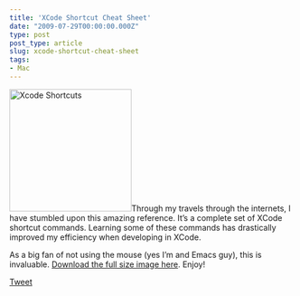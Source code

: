```yaml
---
title: 'XCode Shortcut Cheat Sheet'
date: "2009-07-29T00:00:00.000Z"
type: post 
post_type: article
slug: xcode-shortcut-cheat-sheet
tags: 
- Mac
---
```

<p style="text-align: left;">
  <a href="http://www.1729.us/xcode/Xcode%20Shortcuts.png"><img class="alignleft size-thumbnail wp-image-383" title="Xcode Shortcuts" src="http://brandontreb.com/wp-content/uploads/2009/07/Xcode-Shortcuts-300x300.png" alt="Xcode Shortcuts" width="216" height="216" /></a>Through my travels through the internets, I have stumbled upon this amazing reference. It&#8217;s a complete set of XCode shortcut commands. Learning some of these commands has drastically improved my efficiency when developing in XCode.
</p>

<p style="text-align: left;">
  As a big fan of not using the mouse (yes I&#8217;m and Emacs guy), this is invaluable. <a href="http://www.1729.us/xcode/Xcode%20Shortcuts.png">Download the full size image here</a>. Enjoy!
</p>

<div style="">
  <a href="http://twitter.com/share" class="twitter-share-button" data-count="horizontal" data-text="XCode Shortcut Cheat Sheet" data-url="http://brandontreb.com/xcode-shortcut-cheat-sheet"  data-via="brandontreb" data-related="brandontreb:">Tweet</a>
</div>
